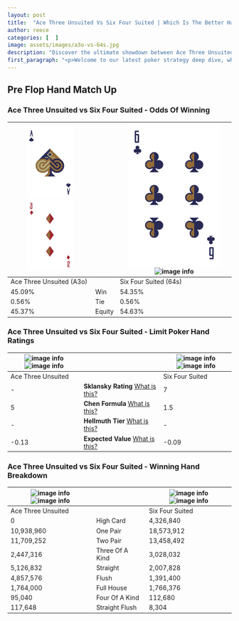 ```yaml
---
layout: post
title:  "Ace Three Unsuited Vs Six Four Suited | Which Is The Better Hand In Poker? A Complete Guide"
author: reece
categories: [  ]
image: assets/images/a3o-vs-64s.jpg
description: "Discover the ultimate showdown between Ace Three Unsuited and Six Four Suited in poker! Uncover the odds, strategies, and scenarios where one hand triumphs over the other. Get ready to up your poker game with this thrilling analysis."
first_paragraph: "<p>Welcome to our latest poker strategy deep dive, where we're pitting two distinct hands against each other in a high-stakes showdown: Ace Three Unsuited vs Six Four Suited.</p><p>In the dynamic world of poker, every decision counts, and knowing which hand holds the upper hand is key to your success at the table.</p><p>In this article, we'll dissect these two hands, explore the scenarios where one dominates the other, and equip you with the knowledge to make strategic choices that can tip the odds in your favor.</p><p>Get ready to unravel the intriguing dynamics of these poker hands and elevate your game to new heights.</p>"
---
```




[comment]: # (sp0)

## Pre Flop Hand Match Up

<div class="table hand-ratings" markdown="1"> 



### Ace Three Unsuited vs Six Four Suited - Odds Of Winning


    
| ![image info](assets/images/hand1/A.png) ![image info](assets/images/hand1/3o.png) |  | ![image info](assets/images/hand2/6.png) ![image info](assets/images/hand2/4s.png) |
| -------- | -------- | -------- |
| Ace Three Unsuited (A3o) |  | Six Four Suited (64s) |
| 45.09% | Win | 54.35% |
| 0.56% | Tie | 0.56% |
| 45.37% | Equity | 54.63% |




[comment]: # (sp1)



### Ace Three Unsuited vs Six Four Suited - Limit Poker Hand Ratings


    
| ![image info](https://www.riverpairs.com/assets/images/hand1/A.png) ![image info](https://www.riverpairs.com/assets/images/hand1/3o.png) |  | ![image info](https://www.riverpairs.com/assets/images/hand2/6.png) ![image info](https://www.riverpairs.com/assets/images/hand2/4s.png) |
| -------- | -------- | -------- |
| Ace Three Unsuited |  | Six Four Suited |
| - | **Sklansky Rating** [What is this?](/sklansky-rating-explained) | 7 |
| 5 | **Chen Formula** [What is this?](/chen-formula-explained) | 1.5 |
| - | **Hellmuth Tier** [What is this?](/Hellmuth-tier-explained) | - |
| -0.13 | **Expected Value** [What is this?](/expected-value-explained) | -0.09 |




[comment]: # (sp2)



### Ace Three Unsuited vs Six Four Suited - Winning Hand Breakdown


    
| ![image info](https://www.riverpairs.com/assets/images/hand1/A.png) ![image info](https://www.riverpairs.com/assets/images/hand1/3o.png) |  | ![image info](https://www.riverpairs.com/assets/images/hand2/6.png) ![image info](https://www.riverpairs.com/assets/images/hand2/4s.png) |
| -------- | -------- | -------- |
| Ace Three Unsuited |  | Six Four Suited |
| 0 | High Card | 4,326,840 |
| 10,938,960 | One Pair | 18,573,912 |
| 11,709,252 | Two Pair | 13,458,492 |
| 2,447,316 | Three Of A Kind | 3,028,032 |
| 5,126,832 | Straight | 2,007,828 |
| 4,857,576 | Flush | 1,391,400 |
| 1,764,000 | Full House | 1,766,376 |
| 95,040 | Four Of A Kind | 112,680 |
| 117,648 | Straight Flush | 8,304 |




[comment]: # (sp3)



</div>

[comment]: # (sp4)



[comment]: # (sp5)

